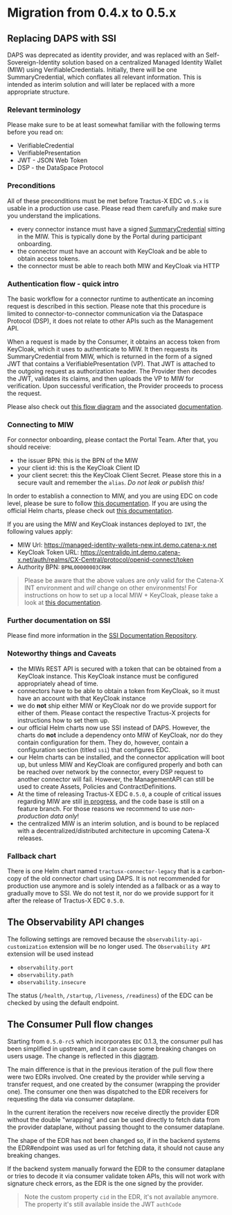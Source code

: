 # Migration from 0.4.x to 0.5.x

## Replacing DAPS with SSI

DAPS was deprecated as identity provider, and was replaced with an Self-Sovereign-Identity solution based on a
centralized Managed Identity Wallet (MIW) using VerifiableCredentials. Initially, there will be one SummaryCredential,
which conflates all relevant information. This is intended as interim solution and will later be replaced with a more
appropriate structure.

### Relevant terminology

Please make sure to be at least somewhat familiar with the following terms before you read on:

- VerifiableCredential
- VerifiablePresentation
- JWT - JSON Web Token
- DSP - the DataSpace Protocol

### Preconditions

All of these preconditions must be met before Tractus-X EDC `v0.5.x` is usable in a production use case. Please read
them carefully and make sure you understand the implications.

- every connector instance must have a
  signed [SummaryCredential](https://github.com/eclipse-tractusx/ssi-docu/tree/main/docs/credentials/summary) sitting in
  the MIW. This is typically done by the Portal during participant onboarding.
- the connector must have an account with KeyCloak and be able to obtain access tokens.
- the connector must be able to reach both MIW and KeyCloak via HTTP

### Authentication flow - quick intro

The basic workflow for a connector runtime to authenticate an incoming request is described in this section. Please note
that this procedure is limited to connector-to-connector communication via the Dataspace Protocol (DSP), it does not
relate to other APIs such as the Management API.

When a request is made by the Consumer, it obtains an access token from KeyCloak, which it uses to authenticate to MIW.
It then requests its SummaryCredential from MIW, which is returned in the form of a signed JWT that contains a
VerifiablePresentation (VP). That JWT is attached to the outgoing request as authorization header.
The Provider then decodes the JWT, validates its claims, and then uploads the VP to MIW for verification. Upon
successful verification, the Provider proceeds to process the request.

Please also check
out [this flow diagram](https://github.com/eclipse-tractusx/ssi-docu/blob/main/docs/architecture/cx-3-2/flow.svg) and
the associated [documentation](https://github.com/eclipse-tractusx/ssi-docu/tree/main/docs/architecture/cx-3-2).

### Connecting to MIW

For connector onboarding, please contact the Portal Team. After that, you should receive:

- the issuer BPN: this is the BPN of the MIW
- your client id: this is the KeyCloak Client ID
- your client secret: this the KeyCloak Client Secret. Please store this in a secure vault and remember the `alias`.
  *Do not leak or publish this!*

In order to establish a connection to MIW, and you are using EDC on code level, please be sure to
follow [this documentation](https://github.com/eclipse-tractusx/tractusx-edc/tree/main/edc-extensions/ssi/ssi-miw-credential-client).
If you are using the official Helm charts, please check
out [this documentation](https://github.com/eclipse-tractusx/tractusx-edc/blob/main/charts/tractusx-connector/README.md).

If you are using the MIW and KeyCloak instances deployed to `INT`, the following values apply:

- MIW Url: https://managed-identity-wallets-new.int.demo.catena-x.net
- KeyCloak Token URL: https://centralidp.int.demo.catena-x.net/auth/realms/CX-Central/protocol/openid-connect/token
- Authority BPN: `BPNL00000003CRHK`

> Please be aware that the above values are *only* valid for the Catena-X INT environment and *will* change on other
> environments! For instructions on how to set up a local MIW + KeyCloak, please take a look
> at [this documentation](https://github.com/catenax-ng/tx-managed-identity-wallets/blob/features/java-did-web/README.md).

### Further documentation on SSI

Please find more information in
the [SSI Documentation Repository](https://github.com/eclipse-tractusx/ssi-docu/tree/main/docs/architecture/cx-3-2).

### Noteworthy things and Caveats

- the MIWs REST API is secured with a token that can be obtained from a KeyCloak instance. This KeyCloak instance must
  be configured appropriately ahead of time.
- connectors have to be able to obtain a token from KeyCloak, so it must have an account with that KeyCloak instance
- we do **not** ship either MIW or KeyCloak nor do we provide support for either of them. Please contact the respective
  Tractus-X projects for instructions how to set them up.
- our official Helm charts now use SSI instead of DAPS. However, the charts do **not** include a dependency onto MIW of
  KeyCloak, nor do they contain configuration for them. They do, however, contain a configuration section (titled `ssi`)
  that configures EDC.
- our Helm charts can be installed, and the connector application will boot up, but unless MIW and KeyCloak are
  configured properly and both can be reached over network by the connector, every DSP request to another connector will
  fail. However, the ManagementAPI can still be used to create Assets, Policies and ContractDefinitions.
- At the time of releasing Tractus-X EDC `0.5.0`, a couple of critical issues regarding MIW are
  still [in progress](https://jira.catena-x.net/projects/CGD/issues/CGD-291), and the code base is still on a feature
  branch. For those reasons we recommend to use *non-production data only*!
- the centralized MIW is an interim solution, and is bound to be replaced with a decentralized/distributed architecture
  in upcoming Catena-X releases.

### Fallback chart

There is one Helm chart named `tractusx-connector-legacy` that is a carbon-copy of the old connector chart using DAPS.
It is not recommended for production use anymore and is solely intended as a fallback or as a way to gradually move to
SSI. We do not test it, nor do we provide support for it after the release of Tractus-X EDC `0.5.0`.

## The Observability API changes

The following settings are removed because the `observability-api-customization` extension will be no longer used.
The `Observability API` extension will be used instead

- `observability.port`
- `observability.path`
- `observability.insecure`

The status (`/health`, `/startup`, `/liveness`, `/readiness`) of the EDC can be checked by using the default endpoint.

## The Consumer Pull flow changes

Starting from `0.5.0-rc5` which incorporates `EDC` 0.1.3, the consumer pull has been simplified in upstream, and it
can cause some breaking changes on users usage. The change is reflected in
this [diagram](https://github.com/eclipse-edc/Connector/blob/main/docs/developer/architecture/data-transfer/diagrams/transfer-data-plane-consumer-pull.png).

The main difference is that in the previous iteration of the pull flow there were two EDRs involved. One created by the
provider while serving
a transfer request, and one created by the consumer (wrapping the provider one). The consumer one then was dispatched to
the EDR receivers for requesting
the data via consumer dataplane.

In the current iteration the receivers now receive directly the provider EDR without the double "wrapping" and can be
used directly to fetch data
from the provider dataplane, without passing thought to the consumer dataplane.

The shape of the EDR has not been changed so, if in the backend systems the EDR#endpoint was used as url for fetching
data, it should not cause any
breaking changes.

If the backend system manually forward the EDR to the consumer dataplane or tries to decode it via consumer validate
token APIs,
this will not work with signature check errors, as the EDR is the one signed by the provider.

> Note the custom property `cid` in the EDR, it's not available anymore. The property it's still available inside the
> JWT `authCode`
